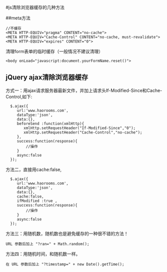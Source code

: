 #js清除浏览器缓存的几种方法

##meta方法

    //不缓存
    <META HTTP-EQUIV="pragma" CONTENT="no-cache"> 
    <META HTTP-EQUIV="Cache-Control" CONTENT="no-cache, must-revalidate"> 
    <META HTTP-EQUIV="expires" CONTENT="0">

清理form表单的临时缓存（一般情况不建议清理）

    <body onLoad="javascript:document.yourFormName.reset()">

## jQuery ajax清除浏览器缓存

方式一：用ajax请求服务器最新文件，并加上请求头If-Modified-Since和Cache-Control,如下:

      $.ajax({
         url:'www.haorooms.com',
         dataType:'json',
         data:{},
         beforeSend :function(xmlHttp){ 
            xmlHttp.setRequestHeader("If-Modified-Since","0"); 
            xmlHttp.setRequestHeader("Cache-Control","no-cache");
         },
         success:function(response){
             //操作
         }
         async:false
      });

方法二，直接用cache:false,

      $.ajax({
         url:'www.haorooms.com',
         dataType:'json',
         data:{},
         cache:false, 
         ifModified :true ,
         success:function(response){
             //操作
         }
         async:false
      });

方法三：用随机数，随机数也是避免缓存的一种很不错的方法！

    URL 参数后加上 "?ran=" + Math.random();
方法四：用随机时间，和随机数一样。

    在 URL 参数后加上 "?timestamp=" + new Date().getTime(); 
